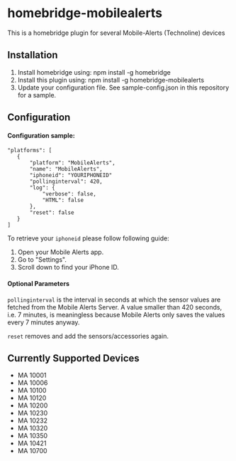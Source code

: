 # homebridge-mobilealerts 

This is a homebridge plugin for several Mobile-Alerts (Technoline) devices

## Installation
1. Install homebridge using: npm install -g homebridge
2. Install this plugin using: npm install -g homebridge-mobilealerts
3. Update your configuration file. See sample-config.json in this repository for a sample. 


## Configuration
#### Configuration sample:

 ```
"platforms": [
    {
        "platform": "MobileAlerts",
        "name": "MobileAlerts",
        "iphoneid": "YOURIPHONEID"
        "pollinginterval": 420,
        "log": {
            "verbose": false,
            "HTML": false
        },
        "reset": false
    }
]
```

To retrieve your `iphoneid` please follow following guide:
1. Open your Mobile Alerts app.
2. Go to "Settings".
3. Scroll down to find your iPhone ID. 

#### Optional Parameters

`pollinginterval` is the interval in seconds at which the sensor values are fetched from the Mobile Alerts Server. A value smaller than 420 seconds, i.e. 7 minutes, is meaningless because Mobile Alerts only saves the values every 7 minutes anyway.

`reset` removes and add the sensors/accessories again.


## Currently Supported Devices
- MA 10001
- MA 10006
- MA 10100
- MA 10120
- MA 10200
- MA 10230
- MA 10232
- MA 10320
- MA 10350
- MA 10421
- MA 10700